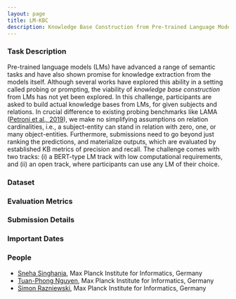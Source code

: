 ```yaml
---
layout: page
title: LM-KBC
description: Knowledge Base Construction from Pre-trained Language Models
---
```


### Task Description

Pre-trained language models (LMs) have advanced a range of semantic tasks and have also shown promise for knowledge extraction from the models itself. Although several works have explored this ability in a setting called probing or prompting, the viability of _knowledge base construction_ from LMs has not yet been explored.
In this challenge, participants are asked to build actual knowledge bases from LMs, for given subjects and relations. In crucial difference to existing probing benchmarks like LAMA ([Petroni et al., 2019](https://arxiv.org/pdf/1909.01066.pdf)), we make no simplifying assumptions on relation cardinalities, i.e., a subject-entity can stand in relation with zero, one, or many object-entities. Furthermore, submissions need to go beyond just ranking the predictions, and materialize outputs, which are evaluated by established KB metrics of precision and recall. The challenge comes with two tracks: (i) a BERT-type LM track with low computational requirements, and (ii) an open track, where participants can use any LM of their choice.

### Dataset

### Evaluation Metrics

### Submission Details

### Important Dates

### People

- [Sneha Singhania](https://people.mpi-inf.mpg.de/~ssinghan/), Max Planck Institute for Informatics, Germany
- [Tuan-Phong Nguyen](https://www.tuan-phong.com/), Max Planck Institute for Informatics, Germany
- [Simon Razniewski](http://simonrazniewski.com/), Max Planck Institute for Informatics, Germany
